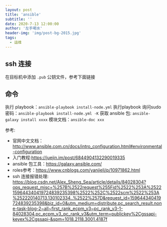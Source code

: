 ```yaml
---
layout: post
title: 'ansible'
subtitle: ''
date: 2020-7-13 12:00:00
author: '左手喝水'
header-img: 'img/post-bg-2015.jpg'
tags:
  - 运维
---
```


## ssh 连接

在目标机中添加 `.pub` 公钥文件，参考下面链接

## 命令

执行 playbook：`ansible-playbook install-node.yml`
执行playbook 询问sudo密码：`ansible-playbook install-node.yml -K`
获取 ansible 包: `ansible-galaxy install xxxx`
模块文档：`ansible-doc xxx`

参考:

- 官网中文文档：http://www.ansible.com.cn/docs/intro_configuration.html#environmental-configuration
- 入门教程:<https://juejin.im/post/6844904132290019335>
- ansible 包工具：https://galaxy.ansible.com/
- roles参考：https://www.cnblogs.com/yanjieli/p/10971862.html
- ssh 连接报错处理: <https://blog.csdn.net/Alex_Sheng_Sea/article/details/84028304?ops_request_misc=%257B%2522request%255Fid%2522%253A%2522159644340419724839235398%2522%252C%2522scm%2522%253A%252220140713.130102334..%2522%257D&request_id=159644340419724839235398&biz_id=0&utm_medium=distribute.pc_search_result.none-task-blog-2~all~first_rank_ecpm_v3~pc_rank_v3-1-84028304.pc_ecpm_v3_pc_rank_v3&utm_term=publickey%2Cgssapi-keyex%2Cgssapi-&spm=1018.2118.3001.4187f>
